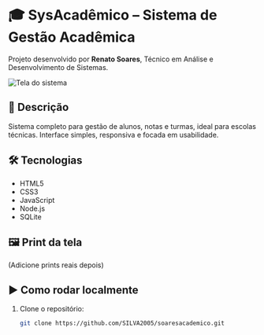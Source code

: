 # 🎓 SysAcadêmico – Sistema de Gestão Acadêmica

Projeto desenvolvido por **Renato Soares**, Técnico em Análise e Desenvolvimento de Sistemas.

![Tela do sistema](https://i.postimg.cc/FfggP60s/IMG-20250405-WA0007.jpg)

## 📌 Descrição
Sistema completo para gestão de alunos, notas e turmas, ideal para escolas técnicas. Interface simples, responsiva e focada em usabilidade.

## 🛠️ Tecnologias
- HTML5
- CSS3
- JavaScript
- Node.js
- SQLite

## 🖼️ Print da tela
(Adicione prints reais depois)

## ▶️ Como rodar localmente
1. Clone o repositório:
   ```bash
   git clone https://github.com/SILVA2005/soaresacademico.git
